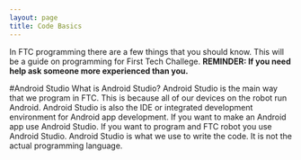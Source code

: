 ```yaml
---
layout: page
title: Code Basics
---
```


In FTC programming there are a few things that you should know. This will be a guide on programming for First Tech Challege. **REMINDER: If you need help ask someone more experienced than you.**

#Android Studio
What is Android Studio? Android Studio is the main way that we program in FTC. This is because all of our devices on the robot run Android. Android Studio is also the IDE or integrated development environment for Android app development. If you want to make an Android app use Android Studio. If you want to program and FTC robot you use Android Studio. Android Studio is what we use to write the code. It is not the actual programming language.
